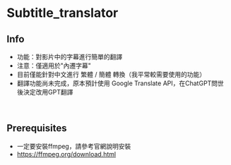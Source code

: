 # Subtitle_translator


## Info 
- 功能：對影片中的字幕進行簡單的翻譯
- 注意：僅適用於"內遷字幕"
- 目前僅能針對中文進行 繁體 / 簡體 轉換（我平常較需要使用的功能）
- 翻譯功能尚未完成，原本預計使用 Google Translate API，在ChatGPT問世後決定改用GPT翻譯
<br>


## Prerequisites
- 一定要安裝ffmpeg，請參考官網說明安裝
- https://ffmpeg.org/download.html
<br>